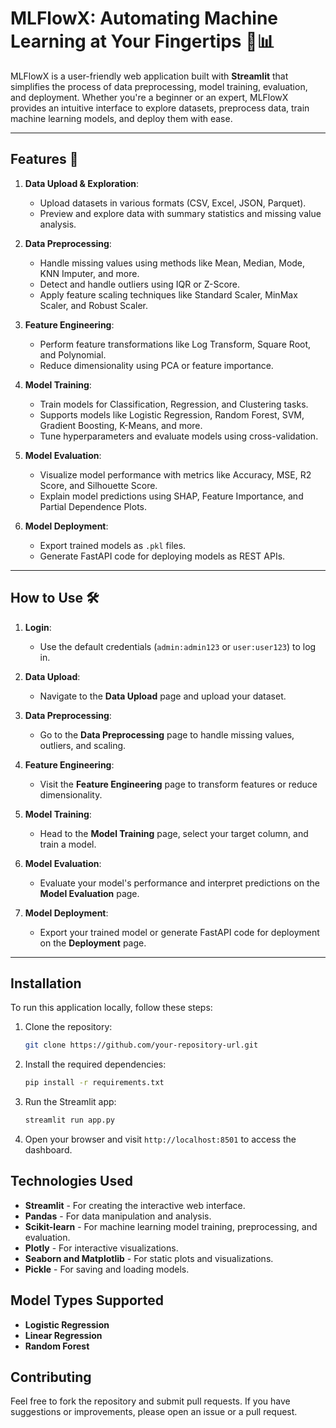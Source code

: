 # MLFlowX: Automating Machine Learning at Your Fingertips 🤖📊

MLFlowX is a user-friendly web application built with **Streamlit** that simplifies the process of data preprocessing, model training, evaluation, and deployment. Whether you're a beginner or an expert, MLFlowX provides an intuitive interface to explore datasets, preprocess data, train machine learning models, and deploy them with ease.

---

## Features 🌟

1. **Data Upload & Exploration**:
   - Upload datasets in various formats (CSV, Excel, JSON, Parquet).
   - Preview and explore data with summary statistics and missing value analysis.

2. **Data Preprocessing**:
   - Handle missing values using methods like Mean, Median, Mode, KNN Imputer, and more.
   - Detect and handle outliers using IQR or Z-Score.
   - Apply feature scaling techniques like Standard Scaler, MinMax Scaler, and Robust Scaler.

3. **Feature Engineering**:
   - Perform feature transformations like Log Transform, Square Root, and Polynomial.
   - Reduce dimensionality using PCA or feature importance.

4. **Model Training**:
   - Train models for Classification, Regression, and Clustering tasks.
   - Supports models like Logistic Regression, Random Forest, SVM, Gradient Boosting, K-Means, and more.
   - Tune hyperparameters and evaluate models using cross-validation.

5. **Model Evaluation**:
   - Visualize model performance with metrics like Accuracy, MSE, R2 Score, and Silhouette Score.
   - Explain model predictions using SHAP, Feature Importance, and Partial Dependence Plots.

6. **Model Deployment**:
   - Export trained models as `.pkl` files.
   - Generate FastAPI code for deploying models as REST APIs.

---

## How to Use 🛠️

1. **Login**:
   - Use the default credentials (`admin:admin123` or `user:user123`) to log in.

2. **Data Upload**:
   - Navigate to the **Data Upload** page and upload your dataset.

3. **Data Preprocessing**:
   - Go to the **Data Preprocessing** page to handle missing values, outliers, and scaling.

4. **Feature Engineering**:
   - Visit the **Feature Engineering** page to transform features or reduce dimensionality.

5. **Model Training**:
   - Head to the **Model Training** page, select your target column, and train a model.

6. **Model Evaluation**:
   - Evaluate your model's performance and interpret predictions on the **Model Evaluation** page.

7. **Model Deployment**:
   - Export your trained model or generate FastAPI code for deployment on the **Deployment** page.

---
## Installation
To run this application locally, follow these steps:

1. Clone the repository:
    ```bash
    git clone https://github.com/your-repository-url.git
    ```
2. Install the required dependencies:
    ```bash
    pip install -r requirements.txt
    ```

3. Run the Streamlit app:
    ```bash
    streamlit run app.py
    ```

4. Open your browser and visit `http://localhost:8501` to access the dashboard.

## Technologies Used
- **Streamlit** - For creating the interactive web interface.
- **Pandas** - For data manipulation and analysis.
- **Scikit-learn** - For machine learning model training, preprocessing, and evaluation.
- **Plotly** - For interactive visualizations.
- **Seaborn and Matplotlib** - For static plots and visualizations.
- **Pickle** - For saving and loading models.

## Model Types Supported
- **Logistic Regression**
- **Linear Regression**
- **Random Forest**

## Contributing
Feel free to fork the repository and submit pull requests. If you have suggestions or improvements, please open an issue or a pull request.


